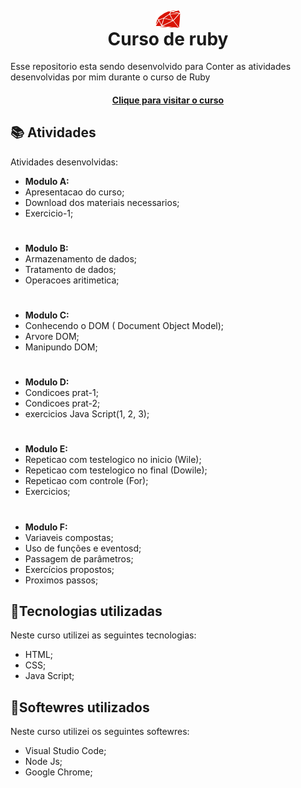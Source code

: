 <h1 align="center">
  <img align="center" alt="Ruby" height="30" width="40" src="https://raw.githubusercontent.com/devicons/devicon/master/icons/ruby/ruby-plain.svg">
  <br>
    Curso de ruby
</h1>

Esse repositorio esta sendo desenvolvido para Conter as atividades desenvolvidas por mim durante o curso de Ruby


<h4 align="center">
 <a href="#" id="btn">Clique para visitar o curso</a>
</h4>

## 📚 Atividades

Atividades desenvolvidas:

- **Modulo A:** 
- Apresentacao do curso;
- Download dos materiais necessarios;
- Exercicio-1;
#
- **Modulo B:**
- Armazenamento de dados;
- Tratamento de dados;
- Operacoes aritimetica;
#
- **Modulo C:** 
- Conhecendo o DOM (
  Document Object Model);
- Arvore DOM;
- Manipundo DOM;
#
- **Modulo D:**
- Condicoes prat-1; 
- Condicoes prat-2;
- exercicios Java Script(1, 2, 3);
#
- **Modulo E:** 
- Repeticao com testelogico no inicio (Wile);
- Repeticao com testelogico no final (Dowile);
- Repeticao com controle (For);
- Exercicios;
#
- **Modulo F:** 
- Variaveis compostas;
- Uso de funções e eventosd;
- Passagem de parâmetros; 
- Exercícios propostos;
- Proximos passos;

## 📂Tecnologias utilizadas

Neste curso utilizei as seguintes tecnologias:

- HTML;
- CSS;
- Java Script;

## 📂Softewres utilizados

Neste curso utilizei os seguintes softewres:

- Visual Studio Code;
- Node Js;
- Google Chrome;


